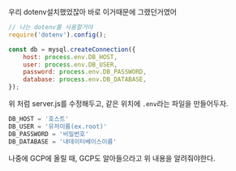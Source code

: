 
우리 dotenv설치했었잖아 바로 이거때문에 그랬던거였어

```js
// 나는 dotenv를 사용할거야
require('dotenv').config();

const db = mysql.createConnection({
    host: process.env.DB_HOST,
    user: process.env.DB_USER,
    password: process.env.DB_PASSWORD,
    database: process.env.DB_DATABASE,
});
```

위 처럼 server.js를 수정해두고,
같은 위치에 `.env`라는 파일을 만들어두자.

```js
DB_HOST = '호스트'
DB_USER = '유저이름(ex.root)'
DB_PASSWORD = '비밀번호'
DB_DATABASE = '내데이터베이스이름'
```

나중에 GCP에 올릴 때, GCP도 알아들으라고 위 내용을 알려줘야한다. 